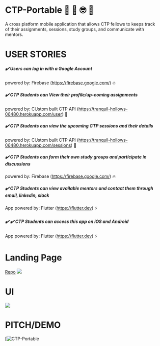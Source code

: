 # CTP-Portable :school_satchel: :notebook: :nerd_face: :iphone: 

A cross platform mobile application that allows CTP fellows to keeps track of their assignments, sessions, study groups, and communicate with mentors.

# USER STORIES

##### :heavy_check_mark: Users can log in with a Google Account

 powered by: Firebase (https://firebase.google.com/) :fire: 

##### :heavy_check_mark: CTP Students can View their profile/up-coming assignments

 powered by: CUstom built CTP API (https://tranquil-hollows-06480.herokuapp.com/user) :robot:

##### :heavy_check_mark: CTP Students can view the upcoming CTP sessions and their details

 powered by: CUstom built CTP API (https://tranquil-hollows-06480.herokuapp.com/sessions) :robot:

##### :heavy_check_mark: CTP Students can form their own study groups and participate in discussions

 powered by: Firebase (https://firebase.google.com/) :fire: 

##### :heavy_check_mark: CTP Students can view available mentors and contact them through email, linkedin, slack

 App powered by: Flutter (https://flutter.dev) :zap:
 
 ##### :heavy_check_mark: :heavy_check_mark: CTP Students can access this app on iOS and Android

 App powered by: Flutter (https://flutter.dev) :zap:
 
# Landing Page
[Repo](https://github.com/rubenvecg/CTPportable-website)
<img src="https://media.giphy.com/media/gIrTdHBvfJKb4BMWvu/giphy.gif"/>

# UI
<img src="https://media.giphy.com/media/Lqr66UW9dVeTPsxkKJ/giphy.gif"/>

# PITCH/DEMO

[![CTP-Portable](https://youtu.be/x2her2pSFOY)









